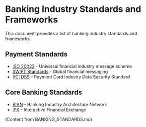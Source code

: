 # Banking Industry Standards and Frameworks

This document provides a list of banking industry standards and frameworks.

## Payment Standards
- [ISO 20022](https://github.com/iso20022) - Universal financial industry message scheme
- [SWIFT Standards](https://github.com/swift-standard) - Global financial messaging
- [PCI DSS](https://github.com/pcisecurity) - Payment Card Industry Data Security Standard

## Core Banking Standards
- [BIAN](https://github.com/bian-official) - Banking Industry Architecture Network
- [IFX](https://github.com/IFX-Forum) - Interactive Financial Exchange

(Content from BANKING_STANDARDS.md)
